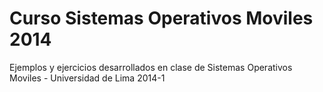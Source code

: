 Curso Sistemas Operativos Moviles 2014
==========

Ejemplos y ejercicios desarrollados en clase de Sistemas Operativos Moviles - Universidad de Lima 2014-1
